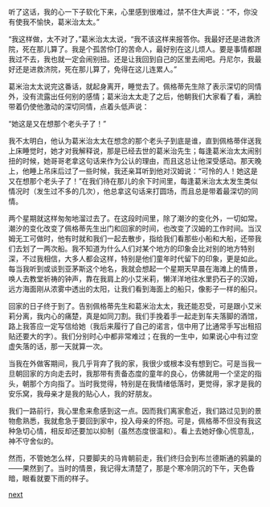 
听了这话，我的心一下子软化下来，心里感到很难过，禁不住大声说：“不，你没有使我不愉快，葛米治太太。”

“我这样做，太不对了，”葛米治太太说，“我不该这样来报答你。我最好还是进救济院，死在那儿算了。我是个孤苦伶仃的苦命人，最好别在这儿烦人。要是事情都跟我过不去，我也就一定会闹别扭。还是让我回到自己的区里去闹吧。丹尼尔，我最好还是进救济院，死在那儿算了，免得在这儿连累人。”

葛米治太太说完这番话，就起身离开，睡觉去了。佩格蒂先生除了表示深切的同情外，没有流露出任何别的感情；葛米治太太走了之后，他朝我们大家看了看，满脸带着仍使他激动的深切同情，点着头低声说：

“她这是又在想那个老头子了！”

我不太明白，他认为葛米治太太在想念的那个老头子到底是谁，直到佩格蒂伴送我上床睡觉时，她才对我解释说，那是已经去世的葛米治先生；每逢葛米治太太闹别扭的时候，她哥哥老拿这句话来作为公认的理由，而且这总让他深受感动。那天晚上，他睡上吊床后过了一些时候，我还亲耳听到他对汉姆说：“可怜的人！她这是又在想那个老头子了！”在我们待在那儿的余下时间里，每逢葛米治太太发生类似情况时（发生过不多的几次），他总拿这句话来打圆场，而且总是带着最深切的同情。

两个星期就这样匆匆地溜过去了。在这段时间里，除了潮汐的变化外，一切如常。潮汐的变化改变了佩格蒂先生出门和回家的时间，也改变了汉姆的工作时间。当汉姆无工可做时，他有时就和我们一起去散步，指给我们看那些小船和大船，还带我们去划了一两次船。我不知道为什么人们对某个地方的印象会比对别的地方特别深，不过我相信，大多人都会这样，特别是他们童年时代留下的印象，更是如此。每当我听到或谈到亚茅斯这个地名，我就会想起一个星期天早晨在海滩上的情景，唤人去教堂祈祷的钟声，靠在我肩上的小艾米莉，懒洋洋地往水里扔石子的汉姆，远方海面刚从浓雾中透出的太阳，让我们看到海面上的船只，像影子一样的船只。

回家的日子终于到了。告别佩格蒂先生和葛米治太太，我还能忍受，可是跟小艾米莉分离，我内心的痛楚，真是如同刀割。我们手挽着手一起走到车夫落脚的酒馆，路上我答应一定写信给她（我后来履行了自己的诺言，信中用了比通常手写出租招贴还要大的字）。我们分别时心中都非常难过；在我的一生中，如果说心中有过空虚失落的话，那一天就算一次。

当我在外做客期间，我几乎背弃了我的家，我很少或根本没有想到它。可是当我一旦朝回家的方向走去时，我那带有责备态度的童年的良心，仿佛就用一个坚定的指头，朝那个方向指了。当时我觉得，特别是在我情绪低落时，更觉得，家才是我的安乐窝，我母亲才是我的贴心人，我的好朋友。

我们一路前行，我心里愈来愈感到这一点。因而我们离家愈近，我们路过见到的景物愈熟悉，我就愈急于要回到家中，投入母亲的怀抱。可是，佩格蒂不但没有我这种急切心情，相反却还要加以抑制（虽然态度很温和）。看上去她好像心慌意乱，神不守舍似的。

然而，不管她怎么样，只要脚夫的马肯朝前走，我们终归会到布兰德斯通的鸦巢的——果然到了。当时的情景，我记得太清楚了，那是个寒冷阴沉的下午，天色昏暗，眼看就要下雨的样子。

[next](page48)